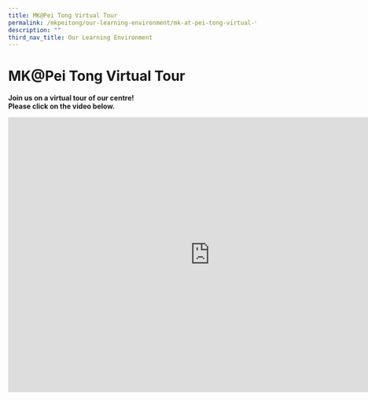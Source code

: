 ```yaml
---
title: MK@Pei Tong Virtual Tour
permalink: /mkpeitong/our-learning-environment/mk-at-pei-tong-virtual-tour/
description: ""
third_nav_title: Our Learning Environment
---
```



# MK@Pei Tong Virtual Tour


**Join us on a virtual tour of our centre!**<br>
**Please click on the video below.**

<iframe width="820" height="560" src="https://www.youtube.com/embed/9h8gwvoRRHw" title="MK @ Pei Tong Virtual Tour" frameborder="0" allow="accelerometer; autoplay; clipboard-write; encrypted-media; gyroscope; picture-in-picture; web-share" allowfullscreen></iframe>